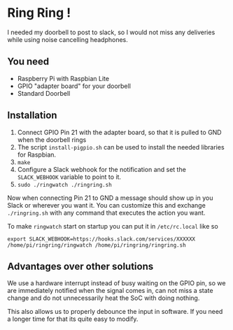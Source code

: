 # Ring Ring !

I needed my doorbell to post to slack, so I would not miss any
deliveries while using noise cancelling headphones.

## You need

* Raspberry Pi with Raspbian Lite
* GPIO "adapter board" for your doorbell
* Standard Doorbell

## Installation

1. Connect GPIO Pin 21 with the adapter board, so that it is pulled to
   GND when the doorbell rings
1. The script `install-pigpio.sh` can be used to install the needed
   libraries for Raspbian.
1. `make`
1. Configure a Slack webhook for the notification and set the
   `SLACK_WEBHOOK` variable to point to it.
1. `sudo ./ringwatch ./ringring.sh`

Now when connecting Pin 21 to GND a message should show up in you
Slack or wherever you want it. You can customize this and exchange
`./ringring.sh` with any command that executes the action you want.

To make `ringwatch` start on startup you can put it in `/etc/rc.local`
like so

````
export SLACK_WEBHOOK=https://hooks.slack.com/services/XXXXXX
/home/pi/ringring/ringwatch /home/pi/ringring/ringring.sh
````

## Advantages over other solutions

We use a hardware interrupt instead of busy waiting on the GPIO pin,
so we are immediately notified when the signal comes in, can not miss
a state change and do not unnecessarily heat the SoC with doing
nothing.

This also allows us to properly debounce the input in software. If you
need a longer time for that its quite easy to modify.
